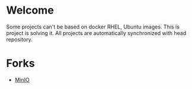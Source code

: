 # Welcome
Some projects can't be based on docker RHEL, Ubuntu images. This is project is solving it.
All projects are automatically synchronized with head repository.

# Forks
- [MinIO](https://github.com/ILoveAlpine/minio-alpine)
